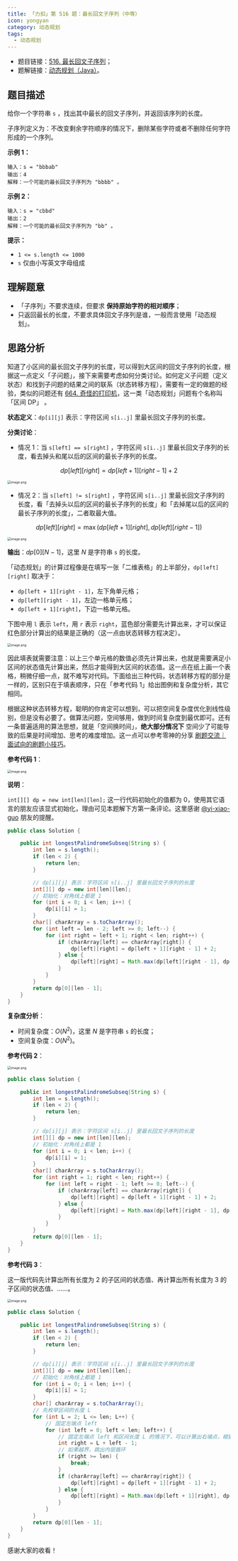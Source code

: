 ```yaml
---
title: 「力扣」第 516 题：最长回文子序列（中等）
icon: yongyan
category: 动态规划
tags:
  - 动态规划
---
```


- 题目链接：[516. 最长回文子序列](https://leetcode-cn.com/problems/longest-palindromic-subsequence/)；
- 题解链接：[动态规划（Java）](https://leetcode-cn.com/problems/longest-palindromic-subsequence/solution/dong-tai-gui-hua-java-by-liweiwei1419-yz55/)。

## 题目描述

给你一个字符串 `s` ，找出其中最长的回文子序列，并返回该序列的长度。

子序列定义为：不改变剩余字符顺序的情况下，删除某些字符或者不删除任何字符形成的一个序列。

**示例 1：**

```
输入：s = "bbbab"
输出：4
解释：一个可能的最长回文子序列为 "bbbb" 。
```

**示例 2：**

```
输入：s = "cbbd"
输出：2
解释：一个可能的最长回文子序列为 "bb" 。
```

**提示：**

- `1 <= s.length <= 1000`
- `s` 仅由小写英文字母组成

## 理解题意

- 「子序列」不要求连续，但要求 **保持原始字符的相对顺序**；
- 只返回最长的长度，不要求具体回文子序列是谁，一般而言使用「动态规划」。

## 思路分析

知道了小区间的最长回文子序列的长度，可以得到大区间的回文子序列的长度，根据这一点定义「子问题」，接下来需要考虑如何分类讨论。如何定义子问题（定义状态）和找到子问题的结果之间的联系（状态转移方程），需要有一定的做题的经验，类似的问题还有 [664. 奇怪的打印机](/problems/strange-printer/)，这一类「动态规划」问题有个名称叫「区间 DP」 。

**状态定义**：`dp[i][j]` 表示：字符区间 `s[i..j]` 里最长回文子序列的长度。

**分类讨论**：

- 情况 1：当 `s[left] == s[right]` ，字符区间 `s[i..j]` 里最长回文子序列的长度，看去掉头和尾以后的区间的最长子序列的长度。

$$
dp[left][right] = dp[left + 1][right - 1] + 2
$$

<img src="https://tva1.sinaimg.cn/large/008i3skNgy1gxh4pcubl1j30r606uwei.jpg" alt="image.png" style="zoom:50%;" />

- 情况 2：当 `s[left] != s[right]` ，字符区间 `s[i..j]` 里最长回文子序列的长度，看「去掉头以后的区间的最长子序列的长度」和「去掉尾以后的区间的最长子序列的长度」，二者取最大值。

$$
dp[left][right] = \max(dp[left + 1][right], dp[left][right - 1])
$$

<img src="https://tva1.sinaimg.cn/large/008i3skNgy1gxh4pd6xj5j30qa08w74j.jpg" alt="image.png" style="zoom:50%;" />

**输出**：$dp[0][N - 1]$，这里 $N$ 是字符串 `s` 的长度。

「动态规划」的计算过程像是在填写一张「二维表格」的上半部分，`dp[left][right]` 取决于：

- `dp[left + 1][right - 1]`，左下角单元格；
- `dp[left][right - 1]`，左边一格单元格；
- `dp[left + 1][right]`，下边一格单元格。

下图中用 `l` 表示 `left`，用 `r` 表示 `right`，蓝色部分需要先计算出来，才可以保证红色部分计算出的结果是正确的（这一点由状态转移方程决定）。

<img src="https://tva1.sinaimg.cn/large/008i3skNgy1gxh4pfooqqj30jc0g874p.jpg" alt="image.png" style="zoom:50%;" />

因此填表就需要注意：以上三个单元格的数值必须先计算出来，也就是需要满足小区间的状态值先计算出来，然后才能得到大区间的状态值。这一点在纸上画一个表格，稍微仔细一点，就不难写对代码。下面给出三种代码，状态转移方程的部分是一样的，区别只在于填表顺序，只在「参考代码 1」给出图例和复杂度分析，其它相同。

根据这种状态转移方程，聪明的你肯定可以想到，可以把空间复杂度优化到线性级别，但是没有必要了。做算法问题，空间够用，做到时间复杂度到最优即可。还有一条普遍适用的算法思想，就是「空间换时间」，**绝大部分情况下** 空间少了可能导致的后果是时间增加、思考的难度增加。这一点可以参考零神的分享 [刷题交流｜面试向的刷题小技巧](https://leetcode-cn.com/circle/discuss/9iLkc2/)。

**参考代码 1**：

<img src="https://tva1.sinaimg.cn/large/008i3skNgy1gxh4pis5vsj30mq0sctaf.jpg" alt="image.png" style="zoom:50%;" />

**说明**：

`int[][] dp = new int[len][len];` 这一行代码初始化的值都为 $0$，使用其它语言的朋友应该显式初始化，理由可见本题解下方第一条评论。这里感谢 [@yi-xiao-guo](/u/yi-xiao-guo/) 朋友的提醒。

```java
public class Solution {

    public int longestPalindromeSubseq(String s) {
        int len = s.length();
        if (len < 2) {
            return len;
        }

        // dp[i][j] 表示：字符区间 s[i..j] 里最长回文子序列的长度
        int[][] dp = new int[len][len];
        // 初始化：对角线上都是 1
        for (int i = 0; i < len; i++) {
            dp[i][i] = 1;
        }
        char[] charArray = s.toCharArray();
        for (int left = len - 2; left >= 0; left--) {
            for (int right = left + 1; right < len; right++) {
                if (charArray[left] == charArray[right]) {
                    dp[left][right] = dp[left + 1][right - 1] + 2;
                } else {
                    dp[left][right] = Math.max(dp[left][right - 1], dp[left + 1][right]);
                }
            }
        }
        return dp[0][len - 1];
    }
}
```

**复杂度分析**：

- 时间复杂度：$O(N^2)$，这里 $N$ 是字符串 `s` 的长度；
- 空间复杂度：$O(N^2)$。

**参考代码 2**：

<img src="https://tva1.sinaimg.cn/large/008i3skNgy1gxh4pmk71tj30j80ict9g.jpg" alt="image.png" style="zoom:50%;" />

```java
public class Solution {

    public int longestPalindromeSubseq(String s) {
        int len = s.length();
        if (len < 2) {
            return len;
        }

        // dp[i][j] 表示：字符区间 s[i..j] 里最长回文子序列的长度
        int[][] dp = new int[len][len];
        // 初始化：对角线上都是 1
        for (int i = 0; i < len; i++) {
            dp[i][i] = 1;
        }
        char[] charArray = s.toCharArray();
        for (int right = 1; right < len; right++) {
            for (int left = right - 1; left >= 0; left--) {
                if (charArray[left] == charArray[right]) {
                    dp[left][right] = dp[left + 1][right - 1] + 2;
                } else {
                    dp[left][right] = Math.max(dp[left][right - 1], dp[left + 1][right]);
                }
            }
        }
        return dp[0][len - 1];
    }
}
```

**参考代码 3**：

这一版代码先计算出所有长度为 $2$ 的子区间的状态值、再计算出所有长度为 $3$ 的子区间的状态值、……。

<img src="https://tva1.sinaimg.cn/large/008i3skNgy1gxh4ppjtbyj30k20iu3z9.jpg" alt="image.png" style="zoom: 50%;" />

```java
public class Solution {

    public int longestPalindromeSubseq(String s) {
        int len = s.length();
        if (len < 2) {
            return len;
        }

        // dp[i][j] 表示：字符区间 s[i..j] 里最长回文子序列的长度
        int[][] dp = new int[len][len];
        // 初始化：对角线上都是 1
        for (int i = 0; i < len; i++) {
            dp[i][i] = 1;
        }
        char[] charArray = s.toCharArray();
        // 先枚举区间的长度 L
        for (int L = 2; L <= len; L++) {
            // 固定左端点 left
            for (int left = 0; left < len; left++) {
                // 固定左端点 left 和区间长度 L 的情况下，可以计算出右端点，根据 L = right - left + 1 得
                int right = L + left - 1;
                // 如果越界，跳出内层循环
                if (right >= len) {
                    break;
                }
                if (charArray[left] == charArray[right]) {
                    dp[left][right] = dp[left + 1][right - 1] + 2;
                } else {
                    dp[left][right] = Math.max(dp[left + 1][right], dp[left][right - 1]);
                }
            }
        }
        return dp[0][len - 1];
    }
}
```

感谢大家的收看！
